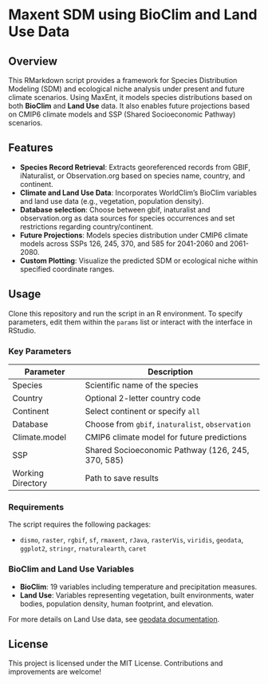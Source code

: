 # Maxent SDM using BioClim and Land Use Data

## Overview
This RMarkdown script provides a framework for Species Distribution Modeling (SDM) and ecological niche analysis under present and future climate scenarios. Using MaxEnt, it models species distributions based on both **BioClim** and **Land Use** data.
It also enables future projections based on CMIP6 climate models and SSP (Shared Socioeconomic Pathway) scenarios.

## Features
- **Species Record Retrieval**: Extracts georeferenced records from GBIF, iNaturalist, or Observation.org based on species name, country, and continent.
- **Climate and Land Use Data**: Incorporates WorldClim’s BioClim variables and land use data (e.g., vegetation, population density).
- **Database selection**: Choose between gbif, inaturalist and observation.org as data sources for species occurrences and set restrictions regarding country/continent.
- **Future Projections**: Models species distribution under CMIP6 climate models across SSPs 126, 245, 370, and 585 for 2041-2060 and 2061-2080.
- **Custom Plotting**: Visualize the predicted SDM or ecological niche within specified coordinate ranges.

## Usage
Clone this repository and run the script in an R environment. To specify parameters, edit them within the `params` list or interact with the interface in RStudio.

### Key Parameters
| Parameter       | Description                                           |
|-----------------|-------------------------------------------------------|
| Species         | Scientific name of the species                        |
| Country         | Optional 2-letter country code                        |
| Continent       | Select continent or specify `all`                     |
| Database        | Choose from `gbif`, `inaturalist`, `observation`      |
| Climate.model   | CMIP6 climate model for future predictions            |
| SSP             | Shared Socioeconomic Pathway (126, 245, 370, 585)     |
| Working Directory | Path to save results                                |

### Requirements
The script requires the following packages:
- `dismo`, `raster`, `rgbif`, `sf`, `rmaxent`, `rJava`, `rasterVis`, `viridis`, `geodata`, `ggplot2`, `stringr`, `rnaturalearth`, `caret`

### BioClim and Land Use Variables
- **BioClim**: 19 variables including temperature and precipitation measures.
- **Land Use**: Variables representing vegetation, built environments, water bodies, population density, human footprint, and elevation.

For more details on Land Use data, see [geodata documentation](https://github.com/rspatial/geodata).

## License
This project is licensed under the MIT License. Contributions and improvements are welcome!

